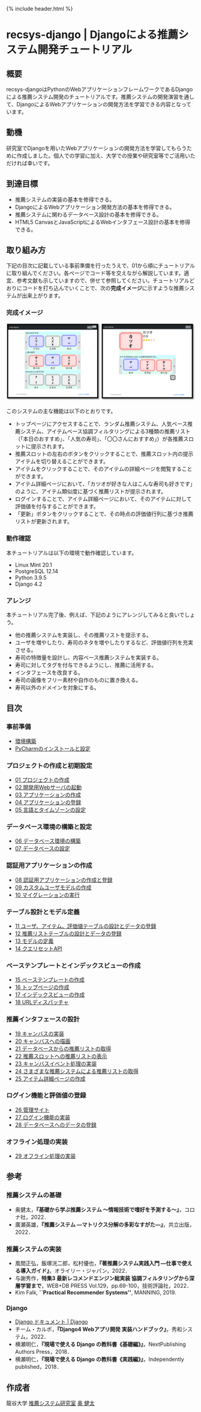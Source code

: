 {% include header.html %}

# recsys-django | Djangoによる推薦システム開発チュートリアル

## 概要

recsys-djangoはPythonのWebアプリケーションフレームワークであるDjangoによる推薦システム開発のチュートリアルです。推薦システムの開発演習を通して、DjangoによるWebアプリケーションの開発方法を学習できる内容となっています。

## 動機

研究室でDjangoを用いたWebアプリケーションの開発方法を学習してもらうために作成しました。個人での学習に加え、大学での授業や研究室等でご活用いただければ幸いです。

## 到達目標

- 推薦システムの実装の基本を修得できる。
- DjangoによるWebアプリケーション開発方法の基本を修得できる。
- 推薦システムに関わるデータベース設計の基本を修得できる。
- HTML5 CanvasとJavaScriptによるWebインタフェース設計の基本を修得できる。

## 取り組み方

下記の目次に記載している事前準備を行ったうえで、01から順にチュートリアルに取り組んでください。各ページでコード等を交えながら解説しています。適宜、参考文献も示していますので、併せて参照してください。チュートリアルどおりにコードを打ち込んでいくことで、次の**完成イメージ**に示すような推薦システムが出来上がります。

### 完成イメージ

![インタフェース](ja/images/system_image.png)

このシステムの主な機能は以下のとおりです。
- トップページにアクセスすることで、ランダム推薦システム、人気ベース推薦システム、アイテムベース協調フィルタリングによる3種類の推薦リスト（「本日のおすすめ」、「人気の寿司」、「〇〇さんにおすすめ」）が各推薦スロットに提示されます。
- 推薦スロットの左右のボタンをクリックすることで、推薦スロット内の提示アイテムを切り替えることができます。
- アイテムをクリックすることで、そのアイテムの詳細ページを閲覧することができます。
- アイテム詳細ページにおいて、「カツオが好きな人はこんな寿司も好きです」のように、アイテム類似度に基づく推薦リストが提示されます。
- ログインすることで、アイテム詳細ページにおいて、そのアイテムに対して評価値を付与することができます。
- 「更新」ボタンをクリックすることで、その時点の評価値行列に基づき推薦リストが更新されます。

### 動作確認

本チュートリアルは以下の環境で動作確認しています。
- Linux Mint 20.1
- PostgreSQL 12.14
- Python 3.9.5
- Django 4.2

### アレンジ

本チュートリアル完了後、例えば、下記のようにアレンジしてみると良いでしょう。
- 他の推薦システムを実装し、その推薦リストを提示する。
- ユーザを増やしたり、寿司のネタを増やしたりするなど、評価値行列を充実させる。
- 寿司の特徴量を設計し、内容ベース推薦システムを実装する。
- 寿司に対してタグを付与できるようにし、推薦に活用する。
- インタフェースを改良する。
- 寿司の画像をフリー素材や自作のものに置き換える。
- 寿司以外のドメインを対象にする。

## 目次

### 事前準備
- [環境構築](ja/setup.md)
- [PyCharmのインストールと設定](ja/pycharm.md)

### プロジェクトの作成と初期設定
- [01 プロジェクトの作成](ja/01.md)
- [02 開発用Webサーバの起動](ja/02.md)
- [03 アプリケーションの作成](ja/03.md)
- [04 アプリケーションの登録](ja/04.md)
- [05 言語とタイムゾーンの設定](ja/05.md)

### データベース環境の構築と設定
- [06 データベース環境の構築](ja/06.md)
- [07 データベースの設定](ja/07.md)

### 認証用アプリケーションの作成
- [08 認証用アプリケーションの作成と登録](ja/08.md)
- [09 カスタムユーザモデルの作成](ja/09.md)
- [10 マイグレーションの実行](ja/10.md)

### テーブル設計とモデル定義
- [11 ユーザ、アイテム、評価値テーブルの設計とデータの登録](ja/11.md)
- [12 推薦リストテーブルの設計とデータの登録](ja/12.md)
- [13 モデルの定義](ja/13.md)
- [14 クエリセットAPI](ja/14.md)

### ベーステンプレートとインデックスビューの作成
- [15 ベーステンプレートの作成](ja/15.md)
- [16 トップページの作成](ja/16.md)
- [17 インデックスビューの作成](ja/17.md)
- [18 URLディスパッチャ](ja/18.md)

### 推薦インタフェースの設計
- [19 キャンバスの実装](ja/19.md)
- [20 キャンバスへの描画](ja/20.md)
- [21 データベースからの推薦リストの取得](ja/21.md)
- [22 推薦スロットへの推薦リストの表示](ja/22.md)
- [23 キャンバスイベント処理の実装](ja/23.md)
- [24 さまざまな推薦システムによる推薦リストの取得](ja/24.md)
- [25 アイテム詳細ページの作成](ja/25.md)

### ログイン機能と評価値の登録
- [26 管理サイト](ja/26.md)
- [27 ログイン機能の実装](ja/27.md)
- [28 データベースへのデータの登録](ja/28.md)

### オフライン処理の実装
- [29 オフライン処理の実装](ja/29.md)

## 参考

### 推薦システムの基礎
- 奥健太，**『基礎から学ぶ推薦システム ～情報技術で嗜好を予測する～』**，コロナ社，2022．
- 廣瀬英雄，**『推薦システム ―マトリクス分解の多彩なすがた―』**，共立出版，2022．

### 推薦システムの実装
- 風間正弘，飯塚洸二郎，松村優也，**『著推薦システム実践入門 ―仕事で使える導入ガイド』**，オライリー・ジャパン，2022．
- 与謝秀作，**特集3 最新レコメンドエンジン総実装 協調フィルタリングから深層学習まで**，WEB+DB PRESS Vol.129，pp.69-100，技術評論社，2022．
- Kim Falk, **``Practical Recommender Systems''**, MANNING, 2019.

### Django
- [Django ドキュメント \| Django](https://docs.djangoproject.com/ja/4.1/)
- チーム・カルポ，**『Django4 Webアプリ開発 実装ハンドブック』**，秀和システム，2022．
- 横瀬明仁，**『現場で使える Django の教科書《基礎編》』**，NextPublishing Authors Press，2018．
- 横瀬明仁，**『現場で使える Django の教科書《実践編》』**，Independently published，2018．

## 作成者

龍谷大学 [推薦システム研究室](https://recsyslab.org/) [奥 健太](https://okukenta.net/)

